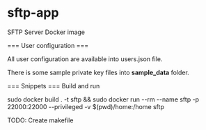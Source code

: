 # sftp-app
SFTP Server Docker image 

=== User configuration ===

All user configuration are available into users.json file.

There is some sample private key files into **sample_data** folder. 



=== Snippets ===
Build and run

sudo docker build . -t sftp && sudo docker run --rm --name sftp -p 22000:22000 --privileged -v $(pwd)/home:/home sftp

TODO: Create makefile
